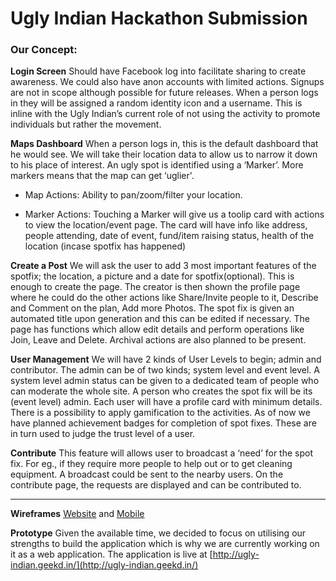 # Ugly Indian Hackathon Submission

### Our Concept:

**Login Screen** 
Should have Facebook log into facilitate sharing to create awareness. We could also have anon accounts with limited actions. Signups are not in scope although possible for future releases. 
When a person logs in they will be assigned a random identity icon and a username. This is inline with the Ugly Indian’s current role of not using the activity to promote individuals but rather the movement.

**Maps Dashboard**
When a person logs in, this is the default dashboard that he would see. We will take their location data to allow us to narrow it down to his place of interest.
An ugly spot is identified using a ‘Marker’. More markers means that the map can get ‘uglier'.

+ Map Actions: Ability to pan/zoom/filter your location.

+ Marker Actions: Touching a Marker will give us a toolip card with actions to view the location/event page. The card will have info like address, people attending, date of event, fund/item raising status, health of the location (incase spotfix has happened)

**Create a Post** We will ask the user to add 3 most important features of the spotfix; the location, a picture and a date for spotfix(optional). This is enough to create the page.
The creator is then shown the profile page where he could do the other actions like Share/Invite people to it, Describe and Comment on the plan, Add more Photos.
The spot fix is given an automated title upon generation and this can be edited if necessary. The page has functions which allow edit details and perform operations like Join, Leave and Delete. Archival actions are also planned to be present.

**User Management** We will have 2 kinds of User Levels to begin; admin and contributor. The admin can be of two kinds; system level and event level. 
A system level admin status can be given to a dedicated team of people who can moderate the whole site. A person who creates the spot fix will be its (event level) admin.
Each user will have a profile card with minimum details. There is a possibility to apply gamification to the activities. As of now we have planned achievement badges for completion of spot fixes. These are in turn used to judge the trust level of a user. 

**Contribute** This feature will allows user to broadcast a ‘need’ for the spot fix. For eg., if they require more people to help out or to get cleaning equipment.
A broadcast could be sent to the nearby users. On the contribute page, the requests are displayed and can be contributed to.

---

**Wireframes**
[Website](https://www.dropbox.com/s/s0buscu3hn534f7/UglyIndian.pdf?dl=0) and [Mobile](https://www.dropbox.com/s/8kuj9zb1dqd0gj0/UglyIndianDash.png?dl=0)

**Prototype**
Given the available time, we decided to focus on utilising our strengths to build the application which is why we are currently working on it as a web application.
The application is live at [http://ugly-indian.geekd.in/](http://ugly-indian.geekd.in/)



